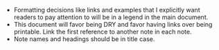 - Formatting decisions like links and examples that I explicitly want readers to pay attention to will be in a legend in the main document.
- This document will favor being DRY and favor having links over being printable. Link the first reference to another note in each note.
- Note names and headings should be in title case.